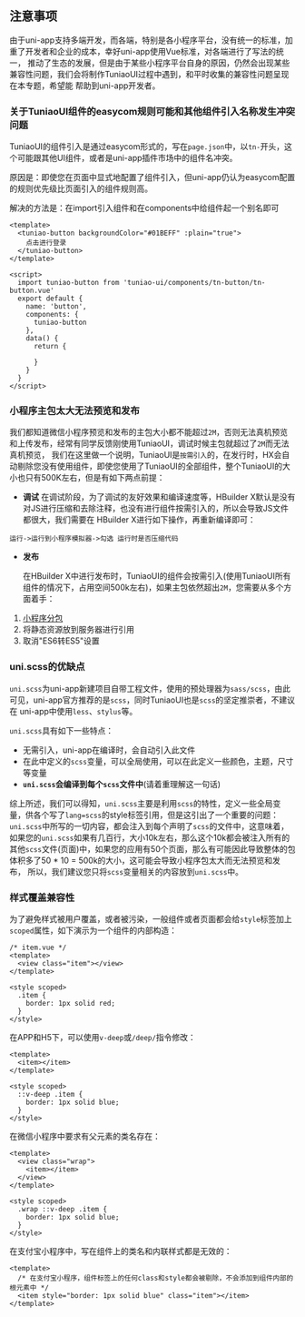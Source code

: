 ## 注意事项

由于uni-app支持多端开发，而各端，特别是各小程序平台，没有统一的标准，加重了开发者和企业的成本，幸好uni-app使用Vue标准，对各端进行了写法的统一， 推动了生态的发展，但是由于某些小程序平台自身的原因，仍然会出现某些兼容性问题，我们会将制作TuniaoUI过程中遇到，和平时收集的兼容性问题呈现在本专题，希望能 帮助到uni-app开发者。



### 关于TuniaoUI组件的easycom规则可能和其他组件引入名称发生冲突问题

TuniaoUI的组件引入是通过easycom形式的，写在`page.json`中，以`tn-`开头，这个可能跟其他UI组件，或者是uni-app插件市场中的组件名冲突。

原因是：即使您在页面中显式地配置了组件引入，但uni-app仍认为easycom配置的规则优先级比页面引入的组件规则高。

解决的方法是：在import引入组件和在components中给组件起一个别名即可

```vue
<template>
  <tuniao-button backgroundColor="#01BEFF" :plain="true">
    点击进行登录
  </tuniao-button>
</template>

<script>
  import tuniao-button from 'tuniao-ui/components/tn-button/tn-button.vue'
  export default {
    name: 'button',
    components: {
      tuniao-button
    },
    data() {
      return {

      }
    }
  }
</script>
```



### 小程序主包太大无法预览和发布

我们都知道微信小程序预览和发布的主包大小都不能超过`2M`，否则无法真机预览和上传发布，经常有同学反馈刚使用TuniaoUI，调试时候主包就超过了`2M`而无法真机预览， 我们在这里做一个说明，TuniaoUI是`按需引入`的，在发行时，HX会自动剔除您没有使用组件，即使您使用了TuniaoUI的全部组件，整个TuniaoUI的大小也只有500K左右，但是有如下两点前提：

- **调试**
  在调试阶段，为了调试的友好效果和编译速度等，HBuilder X默认是没有对JS进行压缩和去除注释，也没有进行组件按需引入的，所以会导致JS文件都很大，我们需要在 HBuilder X进行如下操作，再重新编译即可：

```
运行->运行到小程序模拟器->勾选 运行时是否压缩代码
```

- **发布**

  在HBuilder X中进行发布时，TuniaoUI的组件会按需引入(使用TuniaoUI所有组件的情况下，占用空间500k左右)，如果主包依然超出`2M`，您需要从多个方面着手：

1. [小程序分包](https://uniapp.dcloud.io/collocation/pages?id=subpackages)
2. 将静态资源放到服务器进行引用
3. 取消"ES6转ES5"设置



### uni.scss的优缺点

`uni.scss`为uni-app新建项目自带工程文件，使用的预处理器为`sass/scss`，由此可见，uni-app官方推荐的是`scss`，同时TuniaoUI也是`scss`的坚定推崇者，不建议在 uni-app中使用`less`、`stylus`等。

`uni.scss`具有如下一些特点：

- 无需引入，uni-app在编译时，会自动引入此文件
- 在此中定义的`scss`变量，可以全局使用，可以在此定义一些颜色，主题，尺寸等变量
- **`uni.scss`会编译到每个`scss`文件中**(请着重理解这一句话)

综上所述，我们可以得知，`uni.scss`主要是利用`scss`的特性，定义一些全局变量，供各个写了`lang=scss`的style标签引用，但是这引出了一个重要的问题：
`uni.scss`中所写的一切内容，都会注入到每个声明了`scss`的文件中，这意味着，如果您的`uni.scss`如果有几百行，大小10k左右，那么这个10k都会被注入所有的 其他`scss`文件(页面)中，如果您的应用有50个页面，那么有可能因此导致整体的包体积多了50 * 10 = 500k的大小，这可能会导致小程序包太大而无法预览和发布， 所以，我们建议您只将`scss`变量相关的内容放到`uni.scss`中。



### 样式覆盖兼容性

为了避免样式被用户覆盖，或者被污染，一般组件或者页面都会给`style`标签加上`scoped`属性，如下演示为一个组件的内部构造：

```vue
/* item.vue */
<template>
  <view class="item"></view>
</template>

<style scoped>
  .item {
    border: 1px solid red;
  }
</style>
```

在APP和H5下，可以使用`v-deep`或`/deep/`指令修改：

```vue
<template>
  <item></item>
</template>

<style scoped>
  ::v-deep .item {
    border: 1px solid blue;
  }
</style>
```

在微信小程序中要求有父元素的类名存在：

```vue
<template>
  <view class="wrap">
    <item></item>
  </view>
</template>

<style scoped>
  .wrap ::v-deep .item {
    border: 1px solid blue;
  }
</style>
```

在支付宝小程序中，写在组件上的类名和内联样式都是无效的：

```vue
<template>
  /* 在支付宝小程序，组件标签上的任何class和style都会被剔除，不会添加到组件内部的根元素中 */
  <item style="border: 1px solid blue" class="item"></item>
</template>
```

